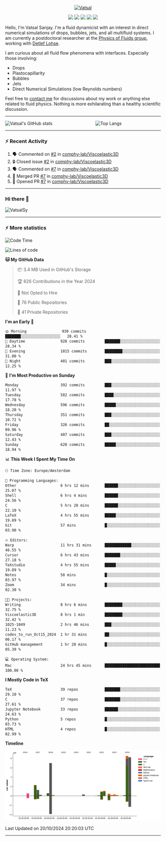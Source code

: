 <center>

[<img alt="Vatsal" width="200px" src="https://www.dropbox.com/s/dxyybgtblo8er6h/Logo_Vatsal_Vector.png?raw=1">](https://www.vatsalsanjay.com)

[<img src="https://img.shields.io/badge/googlescholar-4285F4?&style=for-the-badge&logo=googlescholar&logoColor=white">](https://scholar.google.com/citations?hl=en&user=67aQviYAAAAJ)
[<img src="https://img.shields.io/static/v1.svg?&style=for-the-badge&logo=ResearchGate&label=&message=ResearchGate&logoColor=white&color=green">](https://www.researchgate.net/profile/Vatsal-Sanjay-2)
[<img src="https://img.shields.io/badge/twitter-1DA1F2?&style=for-the-badge&logo=twitter&logoColor=white">](https://twitter.com/VatsalSanjay)
[<img src="https://img.shields.io/badge/linkedin-0A66C2?&style=for-the-badge&logo=linkedin">](https://www.linkedin.com/in/vatsalsanjay/)
[<img src="https://img.shields.io/badge/orcid-A6CE39?&style=for-the-badge&logo=orcid&logoColor=white">](https://orcid.org/0000-0002-4293-6099)

</center>

Hello, I'm Vatsal Sanjay. I'm a fluid dynamicist with an interest in direct numerical simulations of drops, bubbles, jets, and all multifluid systems. I am currently a postdoctoral researcher at the [Physics of Fluids group](https://pof.tnw.utwente.nl), working with [Detlef Lohse](https://en.wikipedia.org/wiki/Detlef_Lohse). 

I am curious about all fluid flow phenomena with interfaces. Especially those involving:

- Drops
- Plastocapillarity
- Bubbles
- Jets
- Direct Numerical Simulations (low Reynolds numbers)

Feel free to [contact me](mailto:contact@vatsalsanjay.com) for discussions about my work or anything else related to fluid physics. Nothing is more exhilarating than a healthy scientific discussion.

<!-- ![Vatsal's GitHub stats](https://github-readme-stats-xi-wine-74.vercel.app/api?username=VatsalSy&show_icons=true&theme=vision-friendly-dark)

![Top Langs](https://github-readme-stats-xi-wine-74.vercel.app/api/top-langs/?username=VatsalSy&layout=compact&theme=vision-friendly-dark) -->

---
<div style="display: flex; justify-content: space-between;">
    <img src="https://github-readme-stats-xi-wine-74.vercel.app/api?username=VatsalSy&show_icons=true&theme=vision-friendly-dark" alt="Vatsal's GitHub stats" style="width: 55%;">
    <img src="https://github-readme-stats-xi-wine-74.vercel.app/api/top-langs/?username=VatsalSy&layout=compact&theme=vision-friendly-dark" alt="Top Langs" style="width: 42%;">
</div>

---

### :zap: Recent Activity

<!--START_SECTION:activity-->
1. 🗣 Commented on [#2](https://github.com/comphy-lab/Viscoelastic3D/issues/2#issuecomment-2425132480) in [comphy-lab/Viscoelastic3D](https://github.com/comphy-lab/Viscoelastic3D)
2. 🔒 Closed issue [#2](https://github.com/comphy-lab/Viscoelastic3D/issues/2) in [comphy-lab/Viscoelastic3D](https://github.com/comphy-lab/Viscoelastic3D)
3. 🗣 Commented on [#7](https://github.com/comphy-lab/Viscoelastic3D/pull/7#issuecomment-2425132176) in [comphy-lab/Viscoelastic3D](https://github.com/comphy-lab/Viscoelastic3D)
4. 🎉 Merged PR [#7](https://github.com/comphy-lab/Viscoelastic3D/pull/7) in [comphy-lab/Viscoelastic3D](https://github.com/comphy-lab/Viscoelastic3D)
5. 💪 Opened PR [#7](https://github.com/comphy-lab/Viscoelastic3D/pull/7) in [comphy-lab/Viscoelastic3D](https://github.com/comphy-lab/Viscoelastic3D)
<!--END_SECTION:activity-->
---

### Hi there 👋
<p align="left"> <img src="https://komarev.com/ghpvc/?username=VatsalSy&label=Profile%20views&color=orange&style=for-the-badge" alt="VatsalSy" /> </p>

---
### :zap: More statistics

<!--START_SECTION:waka-->
![Code Time](http://img.shields.io/badge/Code%20Time-420%20hrs%208%20mins-blue)

![Lines of code](https://img.shields.io/badge/From%20Hello%20World%20I%27ve%20Written-32.2%20million%20lines%20of%20code-blue)

**🐱 My GitHub Data** 

> 📦 3.4 MB Used in GitHub's Storage 
 > 
> 🏆 826 Contributions in the Year 2024
 > 
> 🚫 Not Opted to Hire
 > 
> 📜 76 Public Repositories 
 > 
> 🔑 41 Private Repositories 
 > 
**I'm an Early 🐤** 

```text
🌞 Morning                930 commits         ███████░░░░░░░░░░░░░░░░░░   28.41 % 
🌆 Daytime                928 commits         ███████░░░░░░░░░░░░░░░░░░   28.34 % 
🌃 Evening                1015 commits        ████████░░░░░░░░░░░░░░░░░   31.00 % 
🌙 Night                  401 commits         ███░░░░░░░░░░░░░░░░░░░░░░   12.25 % 
```
📅 **I'm Most Productive on Sunday** 

```text
Monday                   392 commits         ███░░░░░░░░░░░░░░░░░░░░░░   11.97 % 
Tuesday                  582 commits         ████░░░░░░░░░░░░░░░░░░░░░   17.78 % 
Wednesday                596 commits         █████░░░░░░░░░░░░░░░░░░░░   18.20 % 
Thursday                 351 commits         ███░░░░░░░░░░░░░░░░░░░░░░   10.72 % 
Friday                   326 commits         ██░░░░░░░░░░░░░░░░░░░░░░░   09.96 % 
Saturday                 407 commits         ███░░░░░░░░░░░░░░░░░░░░░░   12.43 % 
Sunday                   620 commits         █████░░░░░░░░░░░░░░░░░░░░   18.94 % 
```


📊 **This Week I Spent My Time On** 

```text
🕑︎ Time Zone: Europe/Amsterdam

💬 Programming Languages: 
Other                    6 hrs 12 mins       ██████░░░░░░░░░░░░░░░░░░░   25.07 % 
Shell                    6 hrs 4 mins        ██████░░░░░░░░░░░░░░░░░░░   24.56 % 
C                        5 hrs 28 mins       ██████░░░░░░░░░░░░░░░░░░░   22.10 % 
LaTeX                    4 hrs 55 mins       █████░░░░░░░░░░░░░░░░░░░░   19.89 % 
Git                      57 mins             █░░░░░░░░░░░░░░░░░░░░░░░░   03.90 % 

🔥 Editors: 
Warp                     11 hrs 31 mins      ████████████░░░░░░░░░░░░░   46.55 % 
Cursor                   6 hrs 43 mins       ███████░░░░░░░░░░░░░░░░░░   27.18 % 
TeXstudio                4 hrs 55 mins       █████░░░░░░░░░░░░░░░░░░░░   19.89 % 
Notes                    58 mins             █░░░░░░░░░░░░░░░░░░░░░░░░   03.97 % 
Zoom                     34 mins             █░░░░░░░░░░░░░░░░░░░░░░░░   02.30 % 

🐱‍💻 Projects: 
Writing                  8 hrs 6 mins        ████████░░░░░░░░░░░░░░░░░   32.75 % 
Viscoelastic3D           8 hrs 1 min         ████████░░░░░░░░░░░░░░░░░   32.42 % 
1025-1049                2 hrs 46 mins       ███░░░░░░░░░░░░░░░░░░░░░░   11.23 % 
codes_to_run_Oct15_2024  1 hr 31 mins        ██░░░░░░░░░░░░░░░░░░░░░░░   06.17 % 
GitHub management        1 hr 20 mins        █░░░░░░░░░░░░░░░░░░░░░░░░   05.39 % 

💻 Operating System: 
Mac                      24 hrs 45 mins      █████████████████████████   100.00 % 
```

**I Mostly Code in TeX** 

```text
TeX                      39 repos            ███████░░░░░░░░░░░░░░░░░░   29.10 % 
C                        37 repos            ███████░░░░░░░░░░░░░░░░░░   27.61 % 
Jupyter Notebook         33 repos            ██████░░░░░░░░░░░░░░░░░░░   24.63 % 
Python                   5 repos             █░░░░░░░░░░░░░░░░░░░░░░░░   03.73 % 
HTML                     4 repos             █░░░░░░░░░░░░░░░░░░░░░░░░   02.99 % 
```



**Timeline**

![Lines of Code chart](https://raw.githubusercontent.com/VatsalSy/VatsalSy/main/assets/bar_graph.png)


 Last Updated on 20/10/2024 20:20:03 UTC
<!--END_SECTION:waka-->
---
